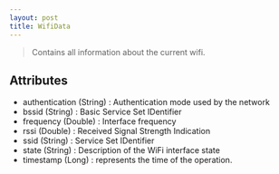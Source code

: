 ```yaml
---
layout: post
title: WifiData
---
```


> Contains all information about the current wifi.

Attributes
----------
- authentication (String) : Authentication mode used by the network
- bssid (String) : Basic Service Set IDentifier
- frequency (Double) : Interface frequency
- rssi (Double) : Received Signal Strength Indication
- ssid (String) : Service Set IDentifier
- state (String) : Description of the WiFi interface state
- timestamp (Long) : represents the time of the operation.

